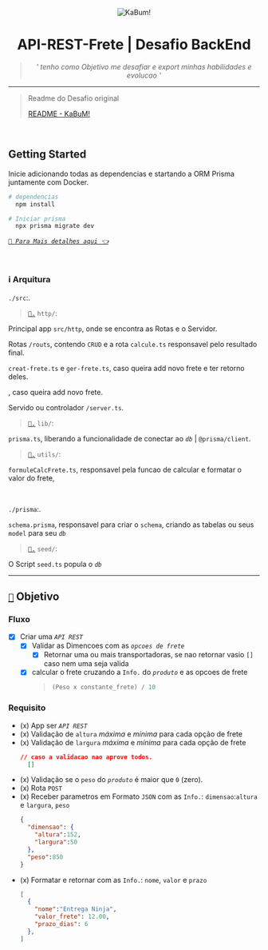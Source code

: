 <div align="center">
  
![KaBum!](https://static.kabum.com.br/conteudo/temas/001/imagens/topo/logo_kabum_.png)

# API-REST-Frete | Desafio BackEnd

> *' tenho como Objetivo me desafiar e export minhas habilidades e evolucao '*

___

</div>
  
> Readme do Desafio original
>
> [README - KaBuM!](README/README-KABUM.md)

<br/>

## Getting Started

Inicie adicionando todas as dependencias e startando a ORM Prisma juntamente com Docker.

```bash
# dependencias
  npm install

# Iniciar prisma
  npx prisma migrate dev
```

[*`🔗 Para Mais detalhes aqui 👈`*](README/Getting-Stared.md)

<br/>


### ℹ️ Arquitura

`./src`:.

> [`🔗.`](README/Architecture/src.md#http) `http/`:

Principal app `src/http`, onde se encontra as Rotas e o Servidor.

Rotas `/routs`, contendo `CRUD` e a rota `calcule.ts` responsavel pelo resultado final.

`creat-frete.ts` e `ger-frete.ts`, caso queira add novo frete e ter retorno deles.

, caso queira add novo frete.

Servido ou controlador `/server.ts`.


> [`🔗.`](README/Architecture/src.md#lib) `lib/`:

`prisma.ts`, liberando a funcionalidade de conectar ao *`db`* | `@prisma/client`.


> [`🔗.`](README/Architecture/src.md#utils) `utils/`:

`formuleCalcFrete.ts`, responsavel pela funcao de calcular e formatar o valor do frete,

<br/>

`./prisma`:.

`schema.prisma`, responsavel para criar o `schema`, criando as tabelas ou seus `model` para seu *`db`*

> [`🔗.`](README/Architecture/prima.md#seed) `seed/`:

O Script `seed.ts` popula  o *`db`*

___

## [`🎯`](README/README-KABUM.md#o-desafio) Objetivo

### Fluxo 
- [x] Criar uma *`API REST`*
  - [x] Validar as Dimencoes com as *`opcoes de frete`*
    - [x] Retornar uma ou mais transportadoras, se nao retornar vasio `[]` caso nem uma seja valida
  - [x] calcular o frete cruzando a `Info.` do *`produto`* e as opcoes de frete
    > ```ts 
    > (Peso x constante_frete) / 10 
    > ```

### Requisito

- (x) App ser *`API REST`*
- (x) Validação de `altura` *máxima* e *mínima* para cada opção de frete
- (x) Validação de `largura` *máxima* e *mínima* para cada opção de frete
  ```json
  // caso a validacao nao aprove todos.
    []
  ```
- (x) Validação se o `peso` do *`produto`* é maior que `0` (zero).
- (x) Rota `POST`
- (x) Receber parametros em Formato `JSON` com as `Info.`: `dimensao`:`altura` e `largura`, `peso`
  ```json
  {
    "dimensao": {
      "altura":152,
      "largura":50
    },
    "peso":850
  }
  ```
- (x) Formatar e retornar com as `Info.`: `nome`, `valor` e `prazo`
  ```json
  [
    {
      "nome":"Entrega Ninja",
      "valor_frete": 12.00,
      "prazo_dias": 6
    },
  ]
  ```